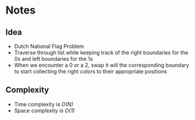 # Notes

## Idea
* Dutch National Flag Problem
* Traverse through list while keeping track of the right boundaries for the 0s and left boundaries for the 1s
* When we encounter a 0 or a 2, swap it will the corresponding boundary to start collecting the right colors to their appropriate positions

## Complexity
* Time complexity is *O(N)*
* Space complexity is *O(1)*

